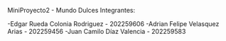 MiniProyecto2 - Mundo Dulces Integrantes:

-Edgar Rueda Colonia Rodriguez - 202259606 
-Adrian Felipe Velasquez Arias - 202259456
-Juan Camilo Díaz Valencia - 202259583
